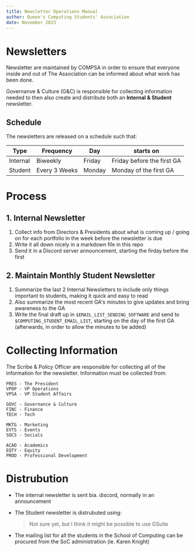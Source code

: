 ```yaml
---
title: Newsletter Operations Manual
author: Queen's Computing Students' Association
date: November 2023
---
```


# Newsletters

Newsletter are maintained by COMPSA in order to ensure that everyone inside and
out of The Association can be informed about what work has been done.

Governanve & Culture (G&C) is responsible for collecting information needed to
then also create and distribute both an **Internal & Student** newsletter.

[//]: # (These are just test ideas)
[//]: # (Newsletter::Responsibility.fallsOn[IA])
[//]: # (Newsletter::Types.are[Internal, Student])

## Schedule 

The newsletters are released on a schedule such that:

| Type      | Frequency     | Day    | starts on                  |
|-----------|---------------|--------|----------------------------|
| Internal  | Biweekly      | Friday | Friday before the first GA |
| Student   | Every 3 Weeks | Monday | Monday of the first GA     |

# Process

## 1. Internal Newsletter
1. Collect info from Directors & Presidents about what is coming up / going
   on for each portfolio in the week before the newsletter is due
2. Write it all down nicely in a markdown file in this repo
3. Send it in a Discord server announcement, starting the firday before the
   first


## 2. Maintain Monthly Student Newsletter
1. Summarize the last 2 Internal Newsletters to include only things
   important to students, making it quick and easy to read
2. Also summarize the most recent GA's minutes to give updates and bring
   awareness to the GA
3. Write the final draft up in `$EMAIL_LIST_SENDING_SOFTWARE` and send to
   `$COMPUTING_STUDENT_EMAIL_LIST`, starting on the day of the first
   GA (afterwards, in order to allow the minutes to be added)

# Collecting Information

The Scribe & Policy Officer are responsible for collecting all of the
information for the newsletter. Information must be collected from:
```
PRES - The President
VPOP - VP Operations
VPSA - VP Student Affairs

GOVC - Governance & Culture
FINC - Finance
TECH - Tech

MKTG - Marketing
EVTS - Events
SOCS - Socials

ACAD - Academics
EQTY - Equity
PROD - Professional Development
```

# Distrubution

- The internal newsletter is sent bia. discord, normally in an announcement
- The Student newsletter is distrubuted using:
  > Not sure yet, but I think it might be possible to use GSuite

- The mailing list for all the students in the School of Computing can be
  procured from the SoC administration (ie. Karen Knight)